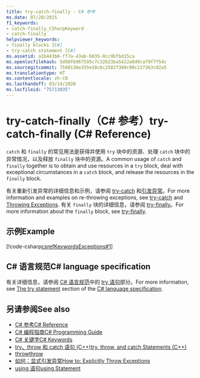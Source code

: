 ```yaml
---
title: try-catch-finally - C# 参考
ms.date: 07/20/2015
f1_keywords:
- catch-finally_CSharpKeyword
- catch-finally
helpviewer_keywords:
- finally blocks [C#]
- try-catch statement [C#]
ms.assetid: a1b443b0-ff7a-43ab-b835-0cc9bfbd15ca
ms.openlocfilehash: 5d98f6967595c7c32b23ba5422a8d9ca79f7f54c
ms.sourcegitcommit: 7588136e355e10cbc2582f389c90c127363c02a5
ms.translationtype: HT
ms.contentlocale: zh-CN
ms.lasthandoff: 03/14/2020
ms.locfileid: "75713035"
---
```

# <a name="try-catch-finally-c-reference"></a><span data-ttu-id="21afb-102">try-catch-finally（C# 参考）</span><span class="sxs-lookup"><span data-stu-id="21afb-102">try-catch-finally (C# Reference)</span></span>

<span data-ttu-id="21afb-103">`catch` 和 `finally` 的常见用法是获得并使用 `try` 块中的资源、处理 `catch` 块中的异常情况，以及释放 `finally` 块中的资源。</span><span class="sxs-lookup"><span data-stu-id="21afb-103">A common usage of `catch` and `finally` together is to obtain and use resources in a `try` block, deal with exceptional circumstances in a `catch` block, and release the resources in the `finally` block.</span></span>

 <span data-ttu-id="21afb-104">有关重新引发异常的详细信息和示例，请参阅 [try-catch](try-catch.md) 和[引发异常](../../../standard/exceptions/index.md)。</span><span class="sxs-lookup"><span data-stu-id="21afb-104">For more information and examples on re-throwing exceptions, see [try-catch](try-catch.md) and [Throwing Exceptions](../../../standard/exceptions/index.md).</span></span> <span data-ttu-id="21afb-105">有关 `finally` 块的详细信息，请参阅 [try-finally](try-finally.md)。</span><span class="sxs-lookup"><span data-stu-id="21afb-105">For more information about the `finally` block, see [try-finally](try-finally.md).</span></span>

## <a name="example"></a><span data-ttu-id="21afb-106">示例</span><span class="sxs-lookup"><span data-stu-id="21afb-106">Example</span></span>

[!code-csharp[csrefKeywordsExceptions#1](~/samples/snippets/csharp/VS_Snippets_VBCSharp/csrefKeywordsExceptions/CS/csrefKeywordsExceptions.cs#1)]  

## <a name="c-language-specification"></a><span data-ttu-id="21afb-107">C# 语言规范</span><span class="sxs-lookup"><span data-stu-id="21afb-107">C# language specification</span></span>

<span data-ttu-id="21afb-108">有关详细信息，请参阅 [C# 语言规范](~/_csharplang/spec/introduction.md)中的 [try 语句](~/_csharplang/spec/statements.md#the-try-statement)部分。</span><span class="sxs-lookup"><span data-stu-id="21afb-108">For more information, see [The try statement](~/_csharplang/spec/statements.md#the-try-statement) section of the [C# language specification](~/_csharplang/spec/introduction.md).</span></span>

## <a name="see-also"></a><span data-ttu-id="21afb-109">另请参阅</span><span class="sxs-lookup"><span data-stu-id="21afb-109">See also</span></span>

- [<span data-ttu-id="21afb-110">C# 参考</span><span class="sxs-lookup"><span data-stu-id="21afb-110">C# Reference</span></span>](../index.md)
- [<span data-ttu-id="21afb-111">C# 编程指南</span><span class="sxs-lookup"><span data-stu-id="21afb-111">C# Programming Guide</span></span>](../../programming-guide/index.md)
- [<span data-ttu-id="21afb-112">C# 关键字</span><span class="sxs-lookup"><span data-stu-id="21afb-112">C# Keywords</span></span>](index.md)
- [<span data-ttu-id="21afb-113">try、throw 和 catch 语句 (C++)</span><span class="sxs-lookup"><span data-stu-id="21afb-113">try, throw, and catch Statements (C++)</span></span>](/cpp/cpp/try-throw-and-catch-statements-cpp)
- [<span data-ttu-id="21afb-114">throw</span><span class="sxs-lookup"><span data-stu-id="21afb-114">throw</span></span>](throw.md)
- [<span data-ttu-id="21afb-115">如何：显式引发异常</span><span class="sxs-lookup"><span data-stu-id="21afb-115">How to: Explicitly Throw Exceptions</span></span>](../../../standard/exceptions/how-to-explicitly-throw-exceptions.md)
- [<span data-ttu-id="21afb-116">using 语句</span><span class="sxs-lookup"><span data-stu-id="21afb-116">using Statement</span></span>](using-statement.md)
